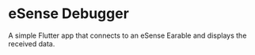 # eSense Debugger

A simple Flutter app that connects to an eSense Earable and displays the received data.
